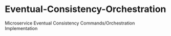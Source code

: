 # Eventual-Consistency-Orchestration
Microservice Eventual Consistency Commands/Orchestration Implementation
